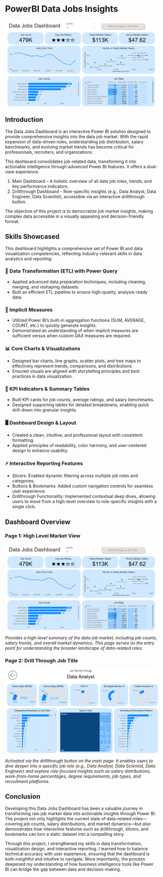 # PowerBI Data Jobs Insights
![Data Jobs Dashboard](Assets/Data_Jobs_Dashboard.png)
## Introduction
The Data Jobs Dashboard is an interactive Power BI solution designed to provide comprehensive insights into the data job market. With the rapid expansion of data-driven roles, understanding job distribution, salary benchmarks, and evolving market trends has become critical for professionals, recruiters, and organizations.

This dashboard consolidates job-related data, transforming it into actionable intelligence through advanced Power BI features. It offers a dual-view experience:
1. Main Dashboard – A holistic overview of all data job roles, trends, and key performance indicators.
2. Drillthrough Dashboard – Role-specific insights (e.g., Data Analyst, Data Engineer, Data Scientist), accessible via an interactive drillthrough button.

The objective of this project is to democratize job market insights, making complex data accessible in a visually appealing and decision-friendly format.
## Skills Showcased
This dashboard highlights a comprehensive set of Power BI and data visualization competencies, reflecting industry-relevant skills in data analytics and reporting:
### 🔄 Data Transformation (ETL) with Power Query
- Applied advanced data preparation techniques, including cleaning, merging, and reshaping datasets.
- Built an efficient ETL pipeline to ensure high-quality, analysis-ready data.
### 📏 Implicit Measures
- Utilized Power BI’s built-in aggregation functions (SUM, AVERAGE, COUNT, etc.) to quickly generate insights.
- Demonstrated an understanding of when implicit measures are sufficient versus when custom DAX measures are required.
### 📊 Core Charts & Visualizations
- Designed bar charts, line graphs, scatter plots, and tree maps to effectively represent trends, comparisons, and distributions.
- Ensured visuals are aligned with storytelling principles and best practices in data visualization.
### 🎯 KPI Indicators & Summary Tables
- Built KPI cards for job counts, average ratings, and salary benchmarks.
- Designed supporting tables for detailed breakdowns, enabling quick drill-down into granular insights.
### 🖥️ Dashboard Design & Layout
- Created a clean, intuitive, and professional layout with consistent formatting.
- Applied principles of readability, color harmony, and user-centered design to enhance usability.
### ⚡ Interactive Reporting Features
- Slicers: Enabled dynamic filtering across multiple job roles and categories.
- Buttons & Bookmarks: Added custom navigation controls for seamless user experience.
- Drillthrough Functionality: Implemented contextual deep dives, allowing users to move from a high-level overview to role-specific insights with a single click.
## Dashboard Overview
### Page 1: High Level Market View

![Data Jobs Dashboard](Assets/Data_Jobs_Dashboard.png)

*Provides a high-level summary of the data job market, including job counts, salary trends, and overall market dynamics. This page serves as the entry point for understanding the broader landscape of data-related roles.*

### Page 2: Drill Through Job Title

![Drill Through](Assets/Drill_Through_Job_Title.png)

*Activated via the drillthrough button on the main page. It enables users to dive deeper into a specific job role (e.g., Data Analyst, Data Scientist, Data Engineer) and explore role-focused insights such as salary distributions, work-from-home percentages, degree requirements, job types, and recruitment platforms.*
## Conclusion
Developing this Data Jobs Dashboard has been a valuable journey in transforming raw job market data into actionable insights through Power BI. The project not only highlights the current state of data-related roles—covering job counts, salary distributions, and market dynamics—but also demonstrates how interactive features such as drillthrough, slicers, and bookmarks can turn a static dataset into a compelling story.

Through this project, I strengthened my skills in data transformation, visualization design, and interactive reporting. I learned how to balance technical accuracy with user experience, ensuring that the dashboard is both insightful and intuitive to navigate. More importantly, the process deepened my understanding of how business intelligence tools like Power BI can bridge the gap between data and decision-making.

